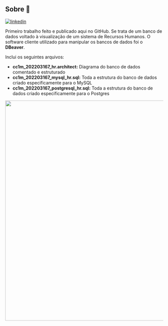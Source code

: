 ## Sobre 🔎
[![linkedin](https://img.shields.io/badge/LinkedIn-0077B5?style=for-the-badge&logo=linkedin&logoColor=white)](https://www.linkedin.com/in/lucas-carrijo-ferrari-4aa93b20b/)

Primeiro trabalho feito e publicado aqui no GitHub. Se trata de um banco de dados voltado à visualização de um sistema de Recursos Humanos. O software cliente utilizado para manipular os bancos de dados foi o **DBeaver**.

Inclui os seguintes arquivos:
- **cc1m_202203167_hr.architect:** Diagrama do banco de dados comentado e estruturado
- **cc1m_202203167_mysql_hr.sql:** Toda a estrutura do banco de dados criado especificamente para o MySQL
- **cc1m_202203167_postgresql_hr.sql:** Toda a estrutura do banco de dados criado especificamente para o Postgres

<div align="center"><img src="https://i.imgur.com/HQVlwMK.jpeg" width="700px"></div>


